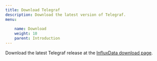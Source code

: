 ```yaml
---
title: Download Telegraf
description: Download the latest version of Telegraf.
menu:
  
    name: Download
    weight: 10
    parent: Introduction
---
```




Download the latest Telegraf release at the [InfluxData download page](https://portal.influxdata.com/downloads).
